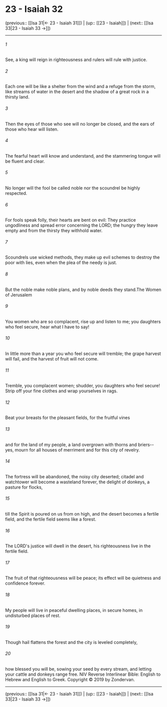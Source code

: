 # 23 - Isaiah 32

(previous:: [[Isa 31|← 23 - Isaiah 31]]) | (up:: [[23 - Isaiah]]) | (next:: [[Isa 33|23 - Isaiah 33 →]])

***


###### 1 
See, a king will reign in righteousness and rulers will rule with justice. 

###### 2 
Each one will be like a shelter from the wind and a refuge from the storm, like streams of water in the desert and the shadow of a great rock in a thirsty land. 

###### 3 
Then the eyes of those who see will no longer be closed, and the ears of those who hear will listen. 

###### 4 
The fearful heart will know and understand, and the stammering tongue will be fluent and clear. 

###### 5 
No longer will the fool be called noble nor the scoundrel be highly respected. 

###### 6 
For fools speak folly, their hearts are bent on evil: They practice ungodliness and spread error concerning the LORD; the hungry they leave empty and from the thirsty they withhold water. 

###### 7 
Scoundrels use wicked methods, they make up evil schemes to destroy the poor with lies, even when the plea of the needy is just. 

###### 8 
But the noble make noble plans, and by noble deeds they stand.The Women of Jerusalem 

###### 9 
You women who are so complacent, rise up and listen to me; you daughters who feel secure, hear what I have to say! 

###### 10 
In little more than a year you who feel secure will tremble; the grape harvest will fail, and the harvest of fruit will not come. 

###### 11 
Tremble, you complacent women; shudder, you daughters who feel secure! Strip off your fine clothes and wrap yourselves in rags. 

###### 12 
Beat your breasts for the pleasant fields, for the fruitful vines 

###### 13 
and for the land of my people, a land overgrown with thorns and briers-- yes, mourn for all houses of merriment and for this city of revelry. 

###### 14 
The fortress will be abandoned, the noisy city deserted; citadel and watchtower will become a wasteland forever, the delight of donkeys, a pasture for flocks, 

###### 15 
till the Spirit is poured on us from on high, and the desert becomes a fertile field, and the fertile field seems like a forest. 

###### 16 
The LORD's justice will dwell in the desert, his righteousness live in the fertile field. 

###### 17 
The fruit of that righteousness will be peace; its effect will be quietness and confidence forever. 

###### 18 
My people will live in peaceful dwelling places, in secure homes, in undisturbed places of rest. 

###### 19 
Though hail flattens the forest and the city is leveled completely, 

###### 20 
how blessed you will be, sowing your seed by every stream, and letting your cattle and donkeys range free. NIV Reverse Interlinear Bible: English to Hebrew and English to Greek. Copyright © 2019 by Zondervan.

***

(previous:: [[Isa 31|← 23 - Isaiah 31]]) | (up:: [[23 - Isaiah]]) | (next:: [[Isa 33|23 - Isaiah 33 →]])
